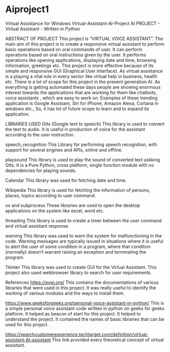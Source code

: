 # Aiproject1
Virtual  Assistance for Windows 
Virtual-Assistant-AI-Project
AI PROJECT - Virtual Assistant - Written in Python

ABSTRACT OF PROJECT
This project is “VIRTUAL VOICE ASSISTANT”. The main aim of this project is to create a responsive virtual assistant to perform basic operations based on oral commands of user. It can perform operations based on oral instructions given by the user. It performs operations like opening applications, displaying date and time, browsing information, greetings etc. This project is more effective because of its simple and responsive GUI (Graphical User Interface). As virtual assistance is a playing a vital role in every sector like virtual help in business, health etc. There is a lot of scope for this project in the present generation AI. As everything is getting automated these days people are showing enormous interest towards the applications that are working for them like chatbots, voice assistants , which are easy to work on. Examples of these trending application is Google Assistant, Siri for iPhone, Amazon Alexa, Cortana in windows etc., So, it has lot of future scope to learn and to expand its application.

LIBRARIES USED
Gtts (Google text to speech)
This library is used to convert the text to audio. It is useful in production of voice for the assistant according to the user instruction.

speech_recognition
This Library for performing speech recognition, with support for several engines and APIs, online and offline.

playsound
This library is used to play the sound of converted text uskking Gtts. It is a Pure Python, cross platform, single function module with no dependencies for playing sounds.

Calendar
This library was used for fetching date and time.

Wikipedia
This library is used for fetching the information of persons, places, topics according to user command.

os and subprocess
These libraries are used to open the desktop applications on the system like excel, word etc.

threading
This library is used to create a timer between the user command and virtual assistant response.

warning
This library was used to warn the system for malfunctioning in the code. Warning messages are typically issued in situations where it is useful to alert the user of some condition in a program, where that condition (normally) doesn’t warrant raising an exception and terminating the program.

Tkinter
This library was used to create GUI for the Virtual Assistant. This project also used webbrowser library to search for user requirements.

References
https://pypi.org/
This contains the documentations of various libraries that were used in this project. It was really useful to identify the working of various modules and the ways to install them.

https://www.geeksforgeeks.org/personal-voice-assistant-in-python/
This is a simple personal voice assistant code written in python on geeks for geeks platform. It helped as beacon of start for this project. It helped to understand the project. It contained the names of basic libraries that can be used for this project.

https://searchcustomerexperience.techtarget.com/definition/virtual-assistant-AI-assistant
This link provided every theoretical concept of virtual assistant.
